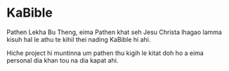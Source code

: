 # KaBible
Pathen Lekha Bu Theng, eima Pathen khat seh Jesu Christa lhagao lamma kisuh hal le athu te kihil thei nading KaBible hi ahi.

Hiche project hi muntinna um pathen thu kigih le kitat doh ho a eima personal dia khan tou na dia kapat ahi.
